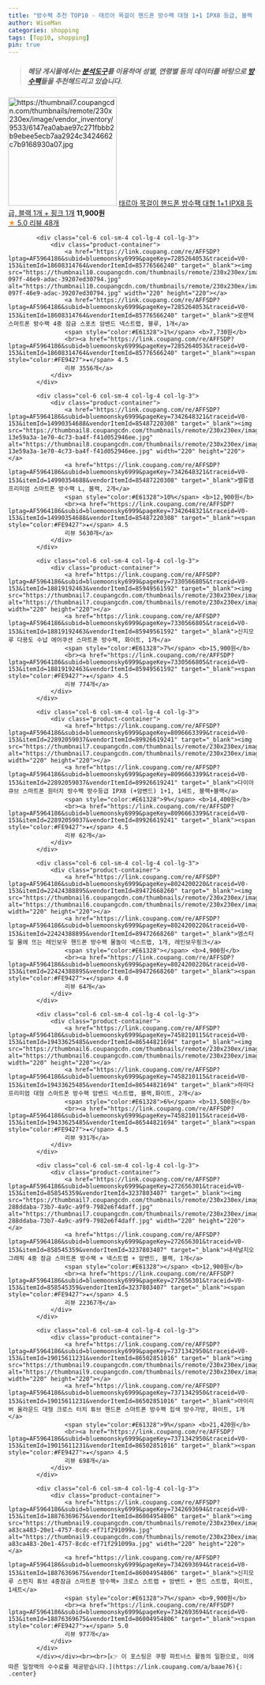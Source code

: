 ```yaml
---
title: "방수팩 추천 TOP10 - 태르아 목걸이 핸드폰 방수팩 대형 1+1 IPX8 등급, 블랙 1개 + 핑크 1개"
author: WiseMan
categories: shopping
tags: [Top10, shopping]
pin: true
---
```


> ##### 해당 게시물에서는 [**분석도구**](https://itemscout.io/)를 이용하여 **성별**, **연령별** 등의 데이터를 바탕으로 [**방수팩**](https://link.coupang.com/a/baae76)들을 추천해드리고 있습니다.
<div class="container"><div class="row">
            <div class="col-6 col-sm-4 col-lg-4 col-lg-3">
                <div class="product-container">
                    <a href="https://link.coupang.com/re/AFFSDP?lptag=AF5964186&subid=bluemoonsky6999&pageKey=8106038150&traceid=V0-153&itemId=22946344500&vendorItemId=89980655486" target="_blank"><img src="https://thumbnail7.coupangcdn.com/thumbnails/remote/230x230ex/image/vendor_inventory/9533/6147ea0abae97c271fbbb2b9ebee5ecb7aa2924c3424662c7b9168930a07.jpg" alt="https://thumbnail7.coupangcdn.com/thumbnails/remote/230x230ex/image/vendor_inventory/9533/6147ea0abae97c271fbbb2b9ebee5ecb7aa2924c3424662c7b9168930a07.jpg" width="220" height="220"></a>
                    <a href="https://link.coupang.com/re/AFFSDP?lptag=AF5964186&subid=bluemoonsky6999&pageKey=8106038150&traceid=V0-153&itemId=22946344500&vendorItemId=89980655486" target="_blank">태르아 목걸이 핸드폰 방수팩 대형 1+1 IPX8 등급, 블랙 1개 + 핑크 1개</a>
                    <span style="color:#E61328"></span> <b>11,900원</b>
                    <br><a href="https://link.coupang.com/re/AFFSDP?lptag=AF5964186&subid=bluemoonsky6999&pageKey=8106038150&traceid=V0-153&itemId=22946344500&vendorItemId=89980655486" target="_blank"><span style="color:#FE9427">★</span> 5.0
                    리뷰 48개</a>
                </div>
            </div>
            
            <div class="col-6 col-sm-4 col-lg-4 col-lg-3">
                <div class="product-container">
                    <a href="https://link.coupang.com/re/AFFSDP?lptag=AF5964186&subid=bluemoonsky6999&pageKey=7285264053&traceid=V0-153&itemId=18608314764&vendorItemId=85776566240" target="_blank"><img src="https://thumbnail10.coupangcdn.com/thumbnails/remote/230x230ex/image/retail/images/2023/04/25/12/4/137c7e7c-097f-46e9-adac-39207ed30794.jpg" alt="https://thumbnail10.coupangcdn.com/thumbnails/remote/230x230ex/image/retail/images/2023/04/25/12/4/137c7e7c-097f-46e9-adac-39207ed30794.jpg" width="220" height="220"></a>
                    <a href="https://link.coupang.com/re/AFFSDP?lptag=AF5964186&subid=bluemoonsky6999&pageKey=7285264053&traceid=V0-153&itemId=18608314764&vendorItemId=85776566240" target="_blank">로랜텍 스마트폰 방수팩 4중 잠금 스포츠 암밴드 넥스트랩, 블루, 1개</a>
                    <span style="color:#E61328">1%</span> <b>7,730원</b>
                    <br><a href="https://link.coupang.com/re/AFFSDP?lptag=AF5964186&subid=bluemoonsky6999&pageKey=7285264053&traceid=V0-153&itemId=18608314764&vendorItemId=85776566240" target="_blank"><span style="color:#FE9427">★</span> 4.5
                    리뷰 3556개</a>
                </div>
            </div>
            
            <div class="col-6 col-sm-4 col-lg-4 col-lg-3">
                <div class="product-container">
                    <a href="https://link.coupang.com/re/AFFSDP?lptag=AF5964186&subid=bluemoonsky6999&pageKey=7342648321&traceid=V0-153&itemId=14990354688&vendorItemId=85487220308" target="_blank"><img src="https://thumbnail8.coupangcdn.com/thumbnails/remote/230x230ex/image/retail/images/32567111421899-13e59a3a-1e70-4c73-ba4f-f41d052946ee.jpg" alt="https://thumbnail8.coupangcdn.com/thumbnails/remote/230x230ex/image/retail/images/32567111421899-13e59a3a-1e70-4c73-ba4f-f41d052946ee.jpg" width="220" height="220"></a>
                    <a href="https://link.coupang.com/re/AFFSDP?lptag=AF5964186&subid=bluemoonsky6999&pageKey=7342648321&traceid=V0-153&itemId=14990354688&vendorItemId=85487220308" target="_blank">밸류엠 프리미엄 스마트폰 방수팩 L, 블랙, 2개</a>
                    <span style="color:#E61328">10%</span> <b>12,900원</b>
                    <br><a href="https://link.coupang.com/re/AFFSDP?lptag=AF5964186&subid=bluemoonsky6999&pageKey=7342648321&traceid=V0-153&itemId=14990354688&vendorItemId=85487220308" target="_blank"><span style="color:#FE9427">★</span> 4.5
                    리뷰 5630개</a>
                </div>
            </div>
            
            <div class="col-6 col-sm-4 col-lg-4 col-lg-3">
                <div class="product-container">
                    <a href="https://link.coupang.com/re/AFFSDP?lptag=AF5964186&subid=bluemoonsky6999&pageKey=7330566805&traceid=V0-153&itemId=18819192463&vendorItemId=85949561592" target="_blank"><img src="https://thumbnail7.coupangcdn.com/thumbnails/remote/230x230ex/image/rs_quotation_api/mf3m9ozh/aac76e81f3064d42b2d69c7a658d82d8.jpg" alt="https://thumbnail7.coupangcdn.com/thumbnails/remote/230x230ex/image/rs_quotation_api/mf3m9ozh/aac76e81f3064d42b2d69c7a658d82d8.jpg" width="220" height="220"></a>
                    <a href="https://link.coupang.com/re/AFFSDP?lptag=AF5964186&subid=bluemoonsky6999&pageKey=7330566805&traceid=V0-153&itemId=18819192463&vendorItemId=85949561592" target="_blank">신지모루 다용도 수납 에어쿠션 스마트폰 방수팩, 화이트, 1개</a>
                    <span style="color:#E61328">7%</span> <b>15,900원</b>
                    <br><a href="https://link.coupang.com/re/AFFSDP?lptag=AF5964186&subid=bluemoonsky6999&pageKey=7330566805&traceid=V0-153&itemId=18819192463&vendorItemId=85949561592" target="_blank"><span style="color:#FE9427">★</span> 4.5
                    리뷰 774개</a>
                </div>
            </div>
            
            <div class="col-6 col-sm-4 col-lg-4 col-lg-3">
                <div class="product-container">
                    <a href="https://link.coupang.com/re/AFFSDP?lptag=AF5964186&subid=bluemoonsky6999&pageKey=8096663399&traceid=V0-153&itemId=22892059037&vendorItemId=89926619241" target="_blank"><img src="https://thumbnail7.coupangcdn.com/thumbnails/remote/230x230ex/image/vendor_inventory/f747/df7ffe082a68130e847c7cde232dc0458ecd7374a2f8372011415d3b289c.jpg" alt="https://thumbnail7.coupangcdn.com/thumbnails/remote/230x230ex/image/vendor_inventory/f747/df7ffe082a68130e847c7cde232dc0458ecd7374a2f8372011415d3b289c.jpg" width="220" height="220"></a>
                    <a href="https://link.coupang.com/re/AFFSDP?lptag=AF5964186&subid=bluemoonsky6999&pageKey=8096663399&traceid=V0-153&itemId=22892059037&vendorItemId=89926619241" target="_blank">다이아큐브 스마트폰 원터치 방수팩 방수등급 IPX8 (+암밴드) 1+1, 1세트, 블랙+블랙</a>
                    <span style="color:#E61328">9%</span> <b>14,400원</b>
                    <br><a href="https://link.coupang.com/re/AFFSDP?lptag=AF5964186&subid=bluemoonsky6999&pageKey=8096663399&traceid=V0-153&itemId=22892059037&vendorItemId=89926619241" target="_blank"><span style="color:#FE9427">★</span> 4.5
                    리뷰 62개</a>
                </div>
            </div>
            
            <div class="col-6 col-sm-4 col-lg-4 col-lg-3">
                <div class="product-container">
                    <a href="https://link.coupang.com/re/AFFSDP?lptag=AF5964186&subid=bluemoonsky6999&pageKey=8024200220&traceid=V0-153&itemId=22424388895&vendorItemId=89472668260" target="_blank"><img src="https://thumbnail6.coupangcdn.com/thumbnails/remote/230x230ex/image/vendor_inventory/cae7/cf666f4f3c5f5843d8dd29d0e9fd54d8673b04fbfe11cbbf76a946b87f4f.jpg" alt="https://thumbnail6.coupangcdn.com/thumbnails/remote/230x230ex/image/vendor_inventory/cae7/cf666f4f3c5f5843d8dd29d0e9fd54d8673b04fbfe11cbbf76a946b87f4f.jpg" width="220" height="220"></a>
                    <a href="https://link.coupang.com/re/AFFSDP?lptag=AF5964186&subid=bluemoonsky6999&pageKey=8024200220&traceid=V0-153&itemId=22424388895&vendorItemId=89472668260" target="_blank">엠스타일 물에 뜨는 레인보우 핸드폰 방수팩 물놀이 넥스트랩, 1개, 레인보우핑크</a>
                    <span style="color:#E61328"></span> <b>4,900원</b>
                    <br><a href="https://link.coupang.com/re/AFFSDP?lptag=AF5964186&subid=bluemoonsky6999&pageKey=8024200220&traceid=V0-153&itemId=22424388895&vendorItemId=89472668260" target="_blank"><span style="color:#FE9427">★</span> 4.0
                    리뷰 64개</a>
                </div>
            </div>
            
            <div class="col-6 col-sm-4 col-lg-4 col-lg-3">
                <div class="product-container">
                    <a href="https://link.coupang.com/re/AFFSDP?lptag=AF5964186&subid=bluemoonsky6999&pageKey=7458210115&traceid=V0-153&itemId=19433625485&vendorItemId=86544821694" target="_blank"><img src="https://thumbnail6.coupangcdn.com/thumbnails/remote/230x230ex/image/vendor_inventory/95b3/9351a97a58e7620af5b4a372009091a70812591905d145b584ee5cde5513.jpg" alt="https://thumbnail6.coupangcdn.com/thumbnails/remote/230x230ex/image/vendor_inventory/95b3/9351a97a58e7620af5b4a372009091a70812591905d145b584ee5cde5513.jpg" width="220" height="220"></a>
                    <a href="https://link.coupang.com/re/AFFSDP?lptag=AF5964186&subid=bluemoonsky6999&pageKey=7458210115&traceid=V0-153&itemId=19433625485&vendorItemId=86544821694" target="_blank">하마다 프리미엄 대형 스마트폰 방수팩 암밴드 넥스트랩, 블랙,화이트, 2개</a>
                    <span style="color:#E61328">6%</span> <b>13,500원</b>
                    <br><a href="https://link.coupang.com/re/AFFSDP?lptag=AF5964186&subid=bluemoonsky6999&pageKey=7458210115&traceid=V0-153&itemId=19433625485&vendorItemId=86544821694" target="_blank"><span style="color:#FE9427">★</span> 4.5
                    리뷰 931개</a>
                </div>
            </div>
            
            <div class="col-6 col-sm-4 col-lg-4 col-lg-3">
                <div class="product-container">
                    <a href="https://link.coupang.com/re/AFFSDP?lptag=AF5964186&subid=bluemoonsky6999&pageKey=272656301&traceid=V0-153&itemId=858545359&vendorItemId=3237803407" target="_blank"><img src="https://thumbnail7.coupangcdn.com/thumbnails/remote/230x230ex/image/retail/images/1104048135659288-288ddaba-73b7-4a9c-a9f9-7982e6f4daff.jpg" alt="https://thumbnail7.coupangcdn.com/thumbnails/remote/230x230ex/image/retail/images/1104048135659288-288ddaba-73b7-4a9c-a9f9-7982e6f4daff.jpg" width="220" height="220"></a>
                    <a href="https://link.coupang.com/re/AFFSDP?lptag=AF5964186&subid=bluemoonsky6999&pageKey=272656301&traceid=V0-153&itemId=858545359&vendorItemId=3237803407" target="_blank">내셔널지오그래픽 4중 잠금 스마트폰 방수팩 + 넥스트랩 + 암밴드, 블랙, 1개</a>
                    <span style="color:#E61328"></span> <b>12,900원</b>
                    <br><a href="https://link.coupang.com/re/AFFSDP?lptag=AF5964186&subid=bluemoonsky6999&pageKey=272656301&traceid=V0-153&itemId=858545359&vendorItemId=3237803407" target="_blank"><span style="color:#FE9427">★</span> 4.5
                    리뷰 22367개</a>
                </div>
            </div>
            
            <div class="col-6 col-sm-4 col-lg-4 col-lg-3">
                <div class="product-container">
                    <a href="https://link.coupang.com/re/AFFSDP?lptag=AF5964186&subid=bluemoonsky6999&pageKey=7371342950&traceid=V0-153&itemId=19015611231&vendorItemId=86502851016" target="_blank"><img src="https://thumbnail9.coupangcdn.com/thumbnails/remote/230x230ex/image/vendor_inventory/3d19/363c49d91b8cfabdfbd529db120c658f112e85a77e9221e944fd47df5a25.png" alt="https://thumbnail9.coupangcdn.com/thumbnails/remote/230x230ex/image/vendor_inventory/3d19/363c49d91b8cfabdfbd529db120c658f112e85a77e9221e944fd47df5a25.png" width="220" height="220"></a>
                    <a href="https://link.coupang.com/re/AFFSDP?lptag=AF5964186&subid=bluemoonsky6999&pageKey=7371342950&traceid=V0-153&itemId=19015611231&vendorItemId=86502851016" target="_blank">아이리버 올라운드 대형 크로스 터치 튜브 핸드폰 스마트폰 방수팩 힙색 방수가방, 화이트, 1개</a>
                    <span style="color:#E61328">9%</span> <b>21,420원</b>
                    <br><a href="https://link.coupang.com/re/AFFSDP?lptag=AF5964186&subid=bluemoonsky6999&pageKey=7371342950&traceid=V0-153&itemId=19015611231&vendorItemId=86502851016" target="_blank"><span style="color:#FE9427">★</span> 4.5
                    리뷰 698개</a>
                </div>
            </div>
            
            <div class="col-6 col-sm-4 col-lg-4 col-lg-3">
                <div class="product-container">
                    <a href="https://link.coupang.com/re/AFFSDP?lptag=AF5964186&subid=bluemoonsky6999&pageKey=7342693694&traceid=V0-153&itemId=18876369675&vendorItemId=86004954806" target="_blank"><img src="https://thumbnail9.coupangcdn.com/thumbnails/remote/230x230ex/image/retail/images/2452047418730563-a83ca483-20e1-4757-8cdc-ef71f291099a.jpg" alt="https://thumbnail9.coupangcdn.com/thumbnails/remote/230x230ex/image/retail/images/2452047418730563-a83ca483-20e1-4757-8cdc-ef71f291099a.jpg" width="220" height="220"></a>
                    <a href="https://link.coupang.com/re/AFFSDP?lptag=AF5964186&subid=bluemoonsky6999&pageKey=7342693694&traceid=V0-153&itemId=18876369675&vendorItemId=86004954806" target="_blank">신지모루 스펀지 튜브 4중잠금 스마트폰 방수팩+ 크로스 스트랩 + 암밴드 + 핸드 스트랩, 화이트, 1세트</a>
                    <span style="color:#E61328">7%</span> <b>9,900원</b>
                    <br><a href="https://link.coupang.com/re/AFFSDP?lptag=AF5964186&subid=bluemoonsky6999&pageKey=7342693694&traceid=V0-153&itemId=18876369675&vendorItemId=86004954806" target="_blank"><span style="color:#FE9427">★</span> 5.0
                    리뷰 977개</a>
                </div>
            </div>
            </div></div><br><br>[👉 이 포스팅은 쿠팡 파트너스 활동의 일환으로, 이에 따른 일정액의 수수료를 제공받습니다.](https://link.coupang.com/a/baae76){: .center}